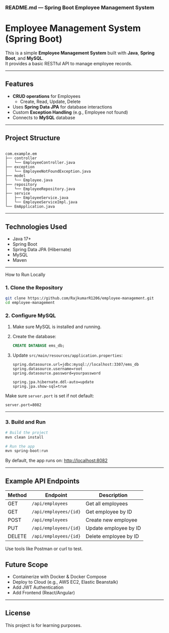 ###  **README.md — Spring Boot Employee Management System**

#  Employee Management System (Spring Boot)

This is a simple **Employee Management System** built with **Java**, **Spring Boot**, and **MySQL**.  
It provides a basic RESTful API to manage employee records.

---

## Features

- **CRUD operations** for Employees  
  - Create, Read, Update, Delete
- Uses **Spring Data JPA** for database interactions
- Custom **Exception Handling** (e.g., Employee not found)
- Connects to **MySQL** database

---

##  Project Structure

```

com.example.em
├── controller
│   └── EmployeeController.java
├── exception
│   └── EmployeeNotFoundException.java
├── model
│   └── Employee.java
├── repository
│   └── EmployeeRepository.java
├── service
│   ├── EmployeeService.java
│   └── EmployeeServiceImpl.java
└── EmApplication.java

````

---

##  Technologies Used

- Java 17+
- Spring Boot
- Spring Data JPA (Hibernate)
- MySQL
- Maven

---

How to Run Locally

### 1. Clone the Repository

```bash
git clone https://github.com/RajkumarR1206/employee-management.git
cd employee-management
````

### 2. Configure MySQL

1. Make sure MySQL is installed and running.

2. Create the database:

   ```sql
   CREATE DATABASE ems_db;
   ```

3. Update `src/main/resources/application.properties`:

   ```properties
   spring.datasource.url=jdbc:mysql://localhost:3307/ems_db
   spring.datasource.username=root
   spring.datasource.password=yourpassword

   spring.jpa.hibernate.ddl-auto=update
   spring.jpa.show-sql=true
   ```

 Make sure `server.port` is set if not default:

```properties
server.port=8082
```

---

### 3. Build and Run

```bash
# Build the project
mvn clean install

# Run the app
mvn spring-boot:run
```

 By default, the app runs on: [http://localhost:8082](http://localhost:8082)

---

## Example API Endpoints

| Method | Endpoint              | Description           |
| ------ | --------------------- | --------------------- |
| GET    | `/api/employees`      | Get all employees     |
| GET    | `/api/employees/{id}` | Get employee by ID    |
| POST   | `/api/employees`      | Create new employee   |
| PUT    | `/api/employees/{id}` | Update employee by ID |
| DELETE | `/api/employees/{id}` | Delete employee by ID |

Use tools like Postman or curl to test.


## Future Scope

* Containerize with Docker & Docker Compose
* Deploy to Cloud (e.g., AWS EC2, Elastic Beanstalk)
* Add JWT Authentication
* Add Frontend (React/Angular)

---

##  License

This project is for learning purposes.


